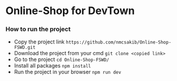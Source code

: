 # Online-Shop for DevTown

### How to run the project

* Copy the project link
``https://github.com/nmcsakib/Online-Shop-FSWD.git``
* Download the project from your cmd
``git clone <copied link>``
* Go to the project
``cd Online-Shop-FSWD/``
* Install all packages
``npm install``
* Run the project in your browser
``npm run dev``